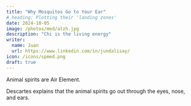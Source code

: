 ```yaml
---
title: "Why Mosquitos Go to Your Ear"
# heading: Plotting their 'landing zones'
date: 2024-10-05
image: /photos/med/alzh.jpg
description: "Chi is the living energy"
writer:
  name: Juan
  url: https://www.linkedin.com/in/jundalisay/
icon: /icons/spmed.png
draft: true
---
```



Animal spirits are Air Element. 

Descartes explains that the animal spirits go out through the eyes, nose, and ears. 

<!-- This is why our ears pop when we close our nose and breathe out.  -->